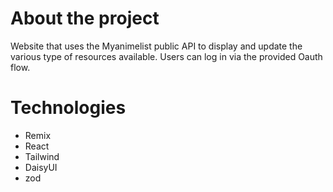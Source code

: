 # About the project

Website that uses the Myanimelist public API to display and update the various type of resources available.
Users can log in via the provided Oauth flow.

# Technologies

- Remix
- React
- Tailwind
- DaisyUI
- zod
